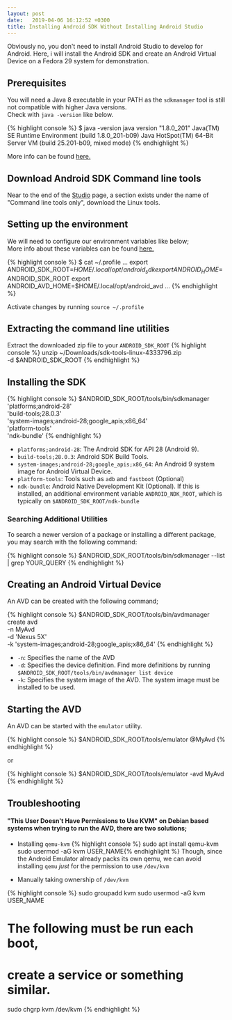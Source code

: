 ```yaml
---
layout: post
date:   2019-04-06 16:12:52 +0300
title: Installing Android SDK Without Installing Android Studio
---
```


Obviously no, you don't need to install Android Studio to develop for Android.  Here, i will install the Android SDK and create an Android Virtual Device on a Fedora 29 system for demonstration.

## Prerequisites

You will need a Java 8 executable in your PATH as the `sdkmanager` tool is still not compatible with higher Java versions.  
Check with `java -version` like below.

{% highlight console %}
$ java -version
java version "1.8.0_201"
Java(TM) SE Runtime Environment (build 1.8.0_201-b09)
Java HotSpot(TM) 64-Bit Server VM (build 25.201-b09, mixed mode)
{% endhighlight %}

More info can be found [here.](https://stackoverflow.com/q/47150410)

## Download Android SDK Command line tools

Near to the end of the [Studio](https://developer.android.com/studio/) page, a section exists under the name of "Command line tools only", download the Linux tools.

## Setting up the environment

We will need to configure our environment variables like below;  
More info about these variables can be found [here.](https://developer.android.com/studio/command-line/variables)

{% highlight console %}
$ cat ~/.profile
...
export ANDROID_SDK_ROOT=$HOME/.local/opt/android_sdk
export ANDROID_HOME=$ANDROID_SDK_ROOT
export ANDROID_AVD_HOME=$HOME/.local/opt/android_avd
...
{% endhighlight %}

Activate changes by running `source ~/.profile`

## Extracting the command line utilities

Extract the downloaded zip file to your `ANDROID_SDK_ROOT`
{% highlight console %}
unzip ~/Downloads/sdk-tools-linux-4333796.zip \
-d $ANDROID_SDK_ROOT
{% endhighlight %}

## Installing the SDK

{% highlight console %}
$ANDROID_SDK_ROOT/tools/bin/sdkmanager \
'platforms;android-28' \
'build-tools;28.0.3' \
'system-images;android-28;google_apis;x86_64' \
'platform-tools' \
'ndk-bundle'
{% endhighlight %}

* `platforms;android-28`: The Android SDK for API 28 (Android 9).
* `build-tools;28.0.3`: Android SDK Build Tools.
* `system-images;android-28;google_apis;x86_64`: An Android 9 system image for Android Virtual Device.
* `platform-tools`: Tools such as `adb` and `fastboot` (Optional)
* `ndk-bundle`: Android Native Development Kit (Optional). If this is installed, an additional environment variable `ANDROID_NDK_ROOT`, which is typically on `$ANDROID_SDK_ROOT/ndk-bundle`

### Searching Additional Utilities

To search a newer version of a package or installing a different package, you may search with the following command:

{% highlight console %}
$ANDROID_SDK_ROOT/tools/bin/sdkmanager --list | grep YOUR_QUERY
{% endhighlight %}

## Creating an Android Virtual Device

An AVD can be created with the following command;

{% highlight console %}
$ANDROID_SDK_ROOT/tools/bin/avdmanager create avd \
-n MyAvd \
-d 'Nexus 5X' \
-k 'system-images;android-28;google_apis;x86_64'
{% endhighlight %}

* `-n`: Specifies the name of the AVD
* `-d`: Specifies the device definition. Find more definitions by running `$ANDROID_SDK_ROOT/tools/bin/avdmanager list device`
* `-k`: Specifies the system image of the AVD. The system image must be installed to be used.

## Starting the AVD

An AVD can be started with the `emulator` utility.

{% highlight console %}
$ANDROID_SDK_ROOT/tools/emulator @MyAvd
{% endhighlight %}

or

{% highlight console %}
$ANDROID_SDK_ROOT/tools/emulator -avd MyAvd
{% endhighlight %}

## Troubleshooting

#### "This User Doesn't Have Permissions to Use KVM" on Debian based systems when trying to run the AVD, there are two solutions;

* Installing `qemu-kvm`
{% highlight console %}
sudo apt install qemu-kvm
sudo usermod -aG kvm USER_NAME{% endhighlight %}
Though, since the Android Emulator already packs its own qemu, we can avoid installing `qemu` *just* for the permission to use `/dev/kvm`

* Manually taking ownership of `/dev/kvm`
        
{% highlight console %}
sudo groupadd kvm
sudo usermod -aG kvm USER_NAME
# The following must be run each boot, 
# create a service or something similar.
sudo chgrp kvm /dev/kvm 
{% endhighlight %}